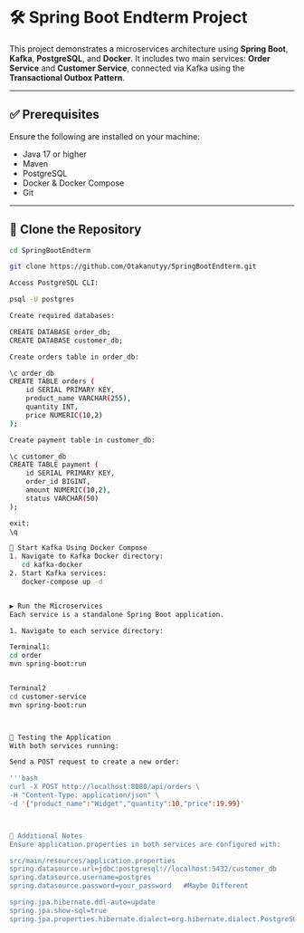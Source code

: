 # 🛠️ Spring Boot Endterm Project

This project demonstrates a microservices architecture using **Spring Boot**, **Kafka**, **PostgreSQL**, and **Docker**. It includes two main services: **Order Service** and **Customer Service**, connected via Kafka using the **Transactional Outbox Pattern**.

---

## ✅ Prerequisites

Ensure the following are installed on your machine:

- Java 17 or higher  
- Maven  
- PostgreSQL  
- Docker & Docker Compose  
- Git  

---

## 🔽 Clone the Repository

```bash
cd SpringBootEndterm

git clone https://github.com/Otakanutyy/SpringBootEndterm.git

Access PostgreSQL CLI:

psql -U postgres

Create required databases:

CREATE DATABASE order_db;
CREATE DATABASE customer_db;

Create orders table in order_db:

\c order_db
CREATE TABLE orders (
    id SERIAL PRIMARY KEY,
    product_name VARCHAR(255),
    quantity INT,
    price NUMERIC(10,2)
);

Create payment table in customer_db:

\c customer_db
CREATE TABLE payment (
    id SERIAL PRIMARY KEY,
    order_id BIGINT,
    amount NUMERIC(10,2),
    status VARCHAR(50)
);

exit:
\q

🚀 Start Kafka Using Docker Compose
1. Navigate to Kafka Docker directory:
   cd kafka-docker
2. Start Kafka services:
   docker-compose up -d


▶️ Run the Microservices
Each service is a standalone Spring Boot application.

1. Navigate to each service directory:

Terminal1:
cd order
mvn spring-boot:run


Terminal2
cd customer-service
mvn spring-boot:run



🧪 Testing the Application
With both services running:

Send a POST request to create a new order:

'''bash
curl -X POST http://localhost:8080/api/orders \
-H "Content-Type: application/json" \
-d '{"product_name":"Widget","quantity":10,"price":19.99}'



📘 Additional Notes
Ensure application.properties in both services are configured with:

src/main/resources/application.properties
spring.datasource.url=jdbc:postgresql://localhost:5432/customer_db
spring.datasource.username=postgres
spring.datasource.password=your_password   #Maybe Different

spring.jpa.hibernate.ddl-auto=update
spring.jpa.show-sql=true
spring.jpa.properties.hibernate.dialect=org.hibernate.dialect.PostgreSQLDialect


